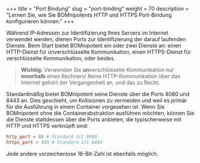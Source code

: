 +++
title = "Port Bindung"
slug = "port-binding"
weight = 70
description = "Lernen Sie, wie Sie BOMnipotents HTTP und HTTPS Port-Bindung konfigurieren können."
+++

Während IP-Adressen zur Identifizierung Ihres Servers im Internet verwendet werden, dienen Ports zur Identifizierung der darauf laufenden Dienste. Beim Start bietet BOMnipotent ein oder zwei Dienste an: einen HTTP-Dienst für unverschlüsselte Kommunikation, einen HTTPS-Dienst für verschlüsselte Kommunikation, oder beides.

> **Wichtig:** Verwenden Sie **un**verschlüsselte Kommunikation nur **innerhalb** eines Rechners! Reine HTTP-Kommunikation über das Internet gehört der Vergangenheit an, und das zu Recht.

Standardmäßig bietet BOMnipotent seine Dienste über die Ports 8080 und 8443 an. Dies geschieht, um Kollisionen zu vermeiden und weil es primär für die Ausführung in einem Container vorgesehen ist. Wenn Sie BOMnipotent ohne die Containerabstraktion ausführen möchten, können Sie die Dienste stattdessen über die Ports anbieten, die typischerweise mit HTTP und HTTPS verknüpft sind:
```toml
http_port = 80 # Standard ist 8080
https_port = 443 # Standard ist 8443
```
Jede andere vorzeichenlose 16-Bit-Zahl ist ebenfalls möglich.
